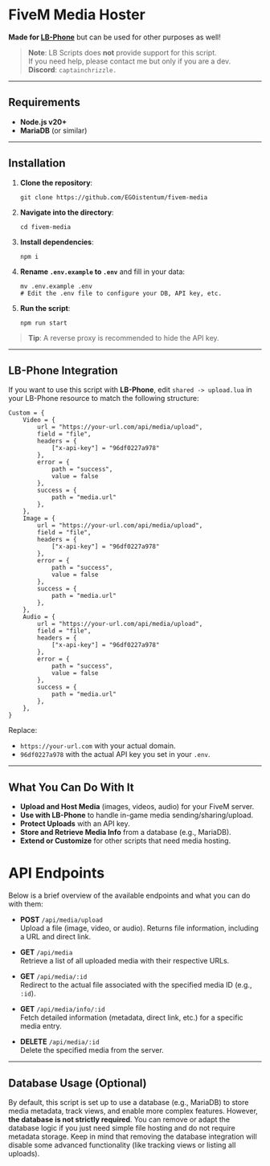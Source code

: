 # FiveM Media Hoster

**Made for [LB-Phone](https://lbscripts.com/)** but can be used for other purposes as well!

> **Note**: LB Scripts does **not** provide support for this script.  
> If you need help, please contact me but only if you are a dev.  
> **Discord**: `captainchrizzle.`

---

## Requirements

- **Node.js v20+**
- **MariaDB** (or similar)

---

## Installation

1. **Clone the repository**:

       git clone https://github.com/EGOistentum/fivem-media

2. **Navigate into the directory**:

       cd fivem-media

3. **Install dependencies**:

       npm i

4. **Rename `.env.example` to `.env`** and fill in your data:

       mv .env.example .env
       # Edit the .env file to configure your DB, API key, etc.

5. **Run the script**:

       npm run start

> **Tip**: A reverse proxy is recommended to hide the API key.

---

## LB-Phone Integration

If you want to use this script with **LB-Phone**, edit `shared -> upload.lua` in your LB-Phone resource to match the following structure:

    Custom = {
        Video = {
            url = "https://your-url.com/api/media/upload",
            field = "file",
            headers = {
                ["x-api-key"] = "96df0227a978"
            },
            error = {
                path = "success",
                value = false
            },
            success = {
                path = "media.url"
            },
        },
        Image = {
            url = "https://your-url.com/api/media/upload",
            field = "file",
            headers = {
                ["x-api-key"] = "96df0227a978"
            },
            error = {
                path = "success",
                value = false
            },
            success = {
                path = "media.url"
            },
        },
        Audio = {
            url = "https://your-url.com/api/media/upload",
            field = "file",
            headers = {
                ["x-api-key"] = "96df0227a978"
            },
            error = {
                path = "success",
                value = false
            },
            success = {
                path = "media.url"
            },
        },
    }

Replace:
- `https://your-url.com` with your actual domain.
- `96df0227a978` with the actual API key you set in your `.env`.

---

## What You Can Do With It

- **Upload and Host Media** (images, videos, audio) for your FiveM server.
- **Use with LB-Phone** to handle in-game media sending/sharing/upload.
- **Protect Uploads** with an API key.
- **Store and Retrieve Media Info** from a database (e.g., MariaDB).
- **Extend or Customize** for other scripts that need media hosting.

# API Endpoints

Below is a brief overview of the available endpoints and what you can do with them:

- **POST** `/api/media/upload`  
  Upload a file (image, video, or audio). Returns file information, including a URL and direct link.

- **GET** `/api/media`  
  Retrieve a list of all uploaded media with their respective URLs.

- **GET** `/api/media/:id`  
  Redirect to the actual file associated with the specified media ID (e.g., `:id`).

- **GET** `/api/media/info/:id`  
  Fetch detailed information (metadata, direct link, etc.) for a specific media entry.

- **DELETE** `/api/media/:id`  
  Delete the specified media from the server.

---

## Database Usage (Optional)

By default, this script is set up to use a database (e.g., MariaDB) to store media metadata, track views, and enable more complex features. However, **the database is not strictly required**. You can remove or adapt the database logic if you just need simple file hosting and do not require metadata storage. Keep in mind that removing the database integration will disable some advanced functionality (like tracking views or listing all uploads).


